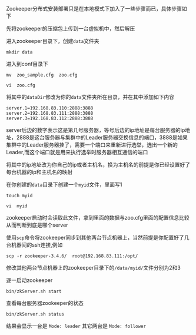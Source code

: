 Zookeeper分布式安装部署只是在本地模式下加入了一些步骤而已，具体步骤如下

先将zookeeper的压缩包上传到一台虚拟机中，然后解压

进入zookeeper目录下，创建`data`文件夹

`mkdir data`

进入到conf目录下

`mv  zoo_sample.cfg  zoo.cfg`

`vi  zoo.cfg`

将其中的`dataDir`修改为你的`data`文件夹所在目录，并在其中添加如下内容

```
server.1=192.168.83.110:2888:3888 
server.2=192.168.83.111:2888:3888 
server.3=192.168.83.112:2888:3888
```

server后边的数字表示这是第几号服务器，等号后边的ip地址是每台服务器的ip地址，2888是这台服务器与集群中的Leader服务器交换信息的端口，3888是如果集群中的Leader服务器挂了，需要一个端口来重新进行选举，选出一个新的Leader,而这个端口就是用来执行选举时服务器相互通信的端口

将其中的ip地址改为你自己的ip或者主机名，换为主机名的前提是你已经设置好了每台机器的ip和主机名的映射

在你创建的`data`目录下创建一个`myid`文件，里面写1

`touch myid`

`vi  myid`

zookeeper启动时会读取此文件，拿到里面的数据与zoo.cfg里面的配置信息比较从而判断到底是哪个server

使用`scp`命令将zookeeper同步到其他两台节点机器上，当然前提是你配置好了几台机器间的ssh连接,例如

`scp -r zookeeper-3.4.6/  root@192.168.83.111:/opt/`

修改其他两台节点机器上的zookeeper目录下的`/data/myid/`文件分别为2和3

逐一启动zookeeper

`bin/zkServer.sh start`

查看每台服务器zookeeper的状态

`bin/zkServer.sh status`

结果会显示一台是 `Mode: leader`   其它两台是  `Mode: follower`
